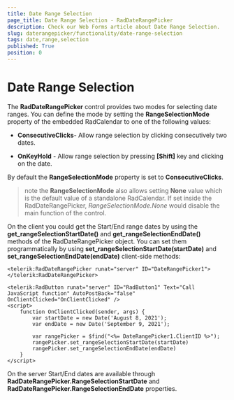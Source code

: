 ```yaml
---
title: Date Range Selection
page_title: Date Range Selection - RadDateRangePicker
description: Check our Web Forms article about Date Range Selection.
slug: daterangepicker/functionality/date-range-selection
tags: date,range,selection
published: True
position: 0
---
```


# Date Range Selection

The **RadDateRangePicker** control provides two modes for selecting date ranges. You can define the mode by setting the **RangeSelectionMode** property of the embedded RadCalendar to one of the following values:

* **ConsecutiveClicks**- Allow range selection by clicking consecutively two dates.

* **OnKeyHold** - Allow range selection by pressing **[Shift]** key and clicking on the date.

By default the **RangeSelectionMode** property is set to **ConsecutiveClicks**.

>note the **RangeSelectionMode** also allows setting **None** value which is the default value of a standalone RadCalendar. If set inside the RadDateRangePicker, *RangeSelectionMode.None* would disable the main function of the control. 

On the client you could get the Start/End range dates by using the **get_rangeSelectionStartDate()** and **get_rangeSelectionEndDate()** methods of the RadDateRangePicker object. You can set them programmatically by using **set_rangeSelectionStartDate(startDate)** and **set_rangeSelectionEndDate(endDate)** client-side methods:

````ASPX
<telerik:RadDateRangePicker runat="server" ID="DateRangePicker1"></telerik:RadDateRangePicker>

<telerik:RadButton runat="server" ID="RadButton1" Text="Call JavaScript function" AutoPostBack="false" OnClientClicked="OnClientClicked" />
<script>
    function OnClientClicked(sender, args) {
        var startDate = new Date('August 8, 2021');
        var endDate = new Date('September 9, 2021');

        var rangePicker = $find("<%= DateRangePicker1.ClientID %>");
        rangePicker.set_rangeSelectionStartDate(startDate)
        rangePicker.set_rangeSelectionEndDate(endDate)
    }
</script>
````

On the server Start/End dates are available through **RadDateRangePicker.RangeSelectionStartDate** and **RadDateRangePicker.RangeSelectionEndDate** properties.

